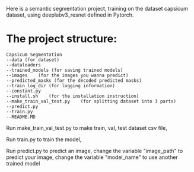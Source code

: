 Here is a semantic segmentation project, 
training on the dataset capsicum dataset,
using deeplabv3_resnet defined in Pytorch.

# The project structure:

    Capsicum Segmentation
    --data (for dataset)
    --dataloaders
    --trained_models (for saving trained models)
    --images    (for the images you wanna predict)
    --predicted_masks (for the decoded predicted masks)
    --train_log_dir (for logging information)
    --constant.py
    --install.sh    (for the installation instruction)
    --make_train_val_test.py    (for splitting dataset into 3 parts)
    --predict.py    
    --train.py
    --README.MD
    

Run make_train_val_test.py to make train, val, test dataset csv file, 

Run train.py to train the model, 

Run predict.py to predict an image, 
    change the variable "image_path" to predict your image, 
    change the variable "model_name" to use another trained model

